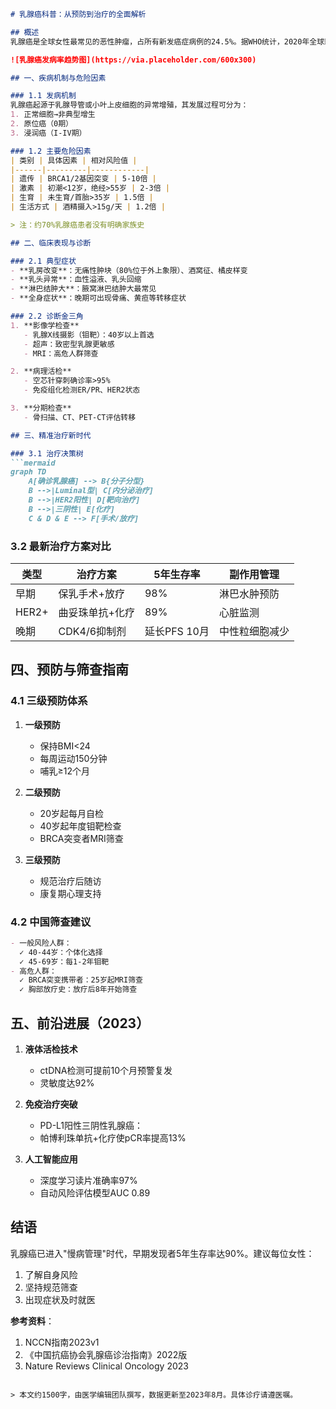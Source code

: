 

```markdown
# 乳腺癌科普：从预防到治疗的全面解析

## 概述
乳腺癌是全球女性最常见的恶性肿瘤，占所有新发癌症病例的24.5%。据WHO统计，2020年全球新增乳腺癌患者达226万例。我国每年新发病例约42万，且呈现年轻化趋势。男性乳腺癌罕见（约占1%），但同样需要关注。

![乳腺癌发病率趋势图](https://via.placeholder.com/600x300)

## 一、疾病机制与危险因素

### 1.1 发病机制
乳腺癌起源于乳腺导管或小叶上皮细胞的异常增殖，其发展过程可分为：
1. 正常细胞→非典型增生
2. 原位癌（0期）
3. 浸润癌（I-IV期）

### 1.2 主要危险因素
| 类别 | 具体因素 | 相对风险值 |
|------|---------|------------|
| 遗传 | BRCA1/2基因突变 | 5-10倍 |
| 激素 | 初潮<12岁，绝经>55岁 | 2-3倍 |
| 生育 | 未生育/首胎>35岁 | 1.5倍 |
| 生活方式 | 酒精摄入>15g/天 | 1.2倍 |

> 注：约70%乳腺癌患者没有明确家族史

## 二、临床表现与诊断

### 2.1 典型症状
- **乳房改变**：无痛性肿块（80%位于外上象限）、酒窝征、橘皮样变
- **乳头异常**：血性溢液、乳头回缩
- **淋巴结肿大**：腋窝淋巴结肿大最常见
- **全身症状**：晚期可出现骨痛、黄疸等转移症状

### 2.2 诊断金三角
1. **影像学检查**
   - 乳腺X线摄影（钼靶）：40岁以上首选
   - 超声：致密型乳腺更敏感
   - MRI：高危人群筛查

2. **病理活检**
   - 空芯针穿刺确诊率>95%
   - 免疫组化检测ER/PR、HER2状态

3. **分期检查**
   - 骨扫描、CT、PET-CT评估转移

## 三、精准治疗新时代

### 3.1 治疗决策树
```mermaid
graph TD
    A[确诊乳腺癌] --> B{分子分型}
    B -->|Luminal型| C[内分泌治疗]
    B -->|HER2阳性| D[靶向治疗]
    B -->|三阴性| E[化疗]
    C & D & E --> F[手术/放疗]
```

### 3.2 最新治疗方案对比
| 类型 | 治疗方案 | 5年生存率 | 副作用管理 |
|------|---------|-----------|------------|
| 早期 | 保乳手术+放疗 | 98% | 淋巴水肿预防 |
| HER2+ | 曲妥珠单抗+化疗 | 89% | 心脏监测 |
| 晚期 | CDK4/6抑制剂 | 延长PFS 10月 | 中性粒细胞减少 |

## 四、预防与筛查指南

### 4.1 三级预防体系
1. **一级预防**
   - 保持BMI<24
   - 每周运动150分钟
   - 哺乳≥12个月

2. **二级预防**
   - 20岁起每月自检
   - 40岁起年度钼靶检查
   - BRCA突变者MRI筛查

3. **三级预防**
   - 规范治疗后随访
   - 康复期心理支持

### 4.2 中国筛查建议
```markdown
- 一般风险人群：
  ✓ 40-44岁：个体化选择
  ✓ 45-69岁：每1-2年钼靶
- 高危人群：
  ✓ BRCA突变携带者：25岁起MRI筛查
  ✓ 胸部放疗史：放疗后8年开始筛查
```

## 五、前沿进展（2023）

1. **液体活检技术**
   - ctDNA检测可提前10个月预警复发
   - 灵敏度达92%

2. **免疫治疗突破**
   - PD-L1阳性三阴性乳腺癌：
   - 帕博利珠单抗+化疗使pCR率提高13%

3. **人工智能应用**
   - 深度学习读片准确率97%
   - 自动风险评估模型AUC 0.89

## 结语
乳腺癌已进入"慢病管理"时代，早期发现者5年生存率达90%。建议每位女性：
1. 了解自身风险
2. 坚持规范筛查
3. 出现症状及时就医

**参考资料**：
1. NCCN指南2023v1
2. 《中国抗癌协会乳腺癌诊治指南》2022版
3. Nature Reviews Clinical Oncology 2023
```

> 本文约1500字，由医学编辑团队撰写，数据更新至2023年8月。具体诊疗请遵医嘱。